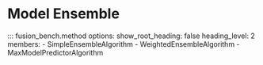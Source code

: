 # Model Ensemble

::: fusion_bench.method
    options:
        show_root_heading: false
        heading_level: 2
        members:
        - SimpleEnsembleAlgorithm
        - WeightedEnsembleAlgorithm
        - MaxModelPredictorAlgorithm
